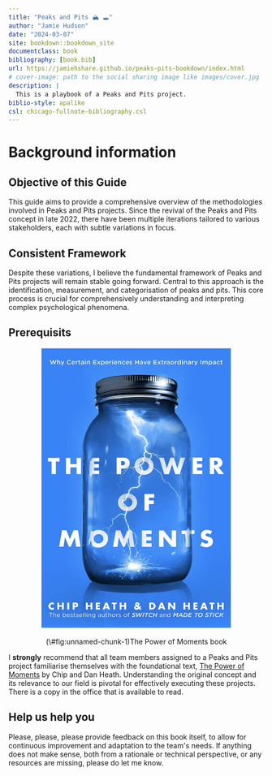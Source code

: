 ```yaml
--- 
title: "Peaks and Pits 🏔 🕳️️"
author: "Jamie Hudson"
date: "2024-03-07"
site: bookdown::bookdown_site
documentclass: book
bibliography: [book.bib]
url: https://jamiehshare.github.io/peaks-pits-bookdown/index.html
# cover-image: path to the social sharing image like images/cover.jpg
description: |
  This is a playbook of a Peaks and Pits project.
biblio-style: apalike
csl: chicago-fullnote-bibliography.csl
---
```


# Background information

## Objective of this Guide

This guide aims to provide a comprehensive overview of the methodologies involved in Peaks and Pits projects. Since the revival of the Peaks and Pits concept in late 2022, there have been multiple iterations tailored to various stakeholders, each with subtle variations in focus.

## Consistent Framework

Despite these variations, I believe the fundamental framework of Peaks and Pits projects will remain stable going forward. Central to this approach is the identification, measurement, and categorisation of peaks and pits. This core process is crucial for comprehensively understanding and interpreting complex psychological phenomena.

## Prerequisits

<div class="figure" style="text-align: center">
<img src="./img/power-of-moments.png" alt="The Power of Moments book" width="376" />
<p class="caption">(\#fig:unnamed-chunk-1)The Power of Moments book</p>
</div>

I **strongly** recommend that all team members assigned to a Peaks and Pits project familiarise themselves with the foundational text, [The Power of Moments](https://heathbrothers.com/the-power-of-moments/) by Chip and Dan Heath. Understanding the original concept and its relevance to our field is pivotal for effectively executing these projects. There is a copy in the office that is available to read.  

## Help us help you

Please, please, please provide feedback on this book itself, to allow for continuous improvement and adaptation to the team's needs. If anything does not make sense, both from a rationale or technical perspective, or any resources are missing, please do let me know. 

